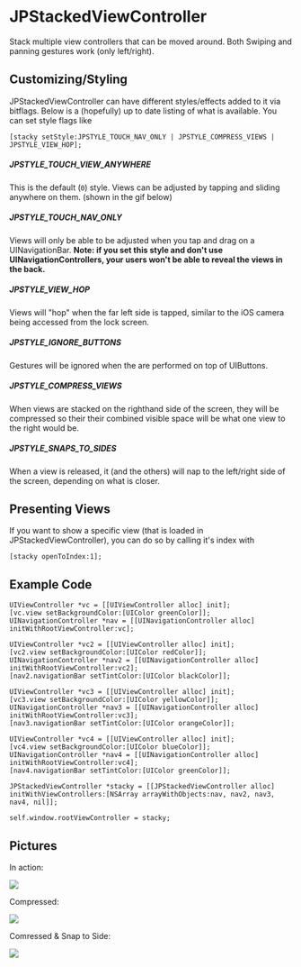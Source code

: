 # JPStackedViewController
Stack multiple view controllers that can be moved around.  Both Swiping and panning gestures work (only left/right).

## Customizing/Styling
JPStackedViewController can have different styles/effects added to it via bitflags.  Below is a (hopefully) up to date listing of what is available.  You can set style flags like

	[stacky setStyle:JPSTYLE_TOUCH_NAV_ONLY | JPSTYLE_COMPRESS_VIEWS | JPSTYLE_VIEW_HOP];

##### JPSTYLE_TOUCH_VIEW_ANYWHERE
This is the default (`0`) style.  Views can be adjusted by tapping and sliding anywhere on them. (shown in the gif below)

##### JPSTYLE_TOUCH_NAV_ONLY
Views will only be able to be adjusted when you tap and drag on a UINavigationBar. **Note: if you set this style and don't use UINavigationControllers, your users won't be able to reveal the views in the back.**

##### JPSTYLE_VIEW_HOP
Views will "hop" when the far left side is tapped, similar to the iOS camera being accessed from the lock screen.

##### JPSTYLE_IGNORE_BUTTONS
Gestures will be ignored when the are performed on top of UIButtons.

##### JPSTYLE_COMPRESS_VIEWS
When views are stacked on the righthand side of the screen, they will be compressed so their their combined visible space will be what one view to the right would be.
    
##### JPSTYLE_SNAPS_TO_SIDES
When a view is released, it (and the others) will nap to the left/right side of the screen, depending on what is closer.

## Presenting Views
If you want to show a specific view (that is loaded in JPStackedViewController), you can do so by calling it's index with

	[stacky openToIndex:1];

## Example Code

	UIViewController *vc = [[UIViewController alloc] init];
    [vc.view setBackgroundColor:[UIColor greenColor]];
    UINavigationController *nav = [[UINavigationController alloc] initWithRootViewController:vc];
    
    UIViewController *vc2 = [[UIViewController alloc] init];
    [vc2.view setBackgroundColor:[UIColor redColor]];
    UINavigationController *nav2 = [[UINavigationController alloc] initWithRootViewController:vc2];
    [nav2.navigationBar setTintColor:[UIColor blackColor]];
    
    UIViewController *vc3 = [[UIViewController alloc] init];
    [vc3.view setBackgroundColor:[UIColor yellowColor]];
    UINavigationController *nav3 = [[UINavigationController alloc] initWithRootViewController:vc3];
    [nav3.navigationBar setTintColor:[UIColor orangeColor]];

    UIViewController *vc4 = [[UIViewController alloc] init];
    [vc4.view setBackgroundColor:[UIColor blueColor]];
    UINavigationController *nav4 = [[UINavigationController alloc] initWithRootViewController:vc4];
    [nav4.navigationBar setTintColor:[UIColor greenColor]];
    
    JPStackedViewController *stacky = [[JPStackedViewController alloc] initWithViewControllers:[NSArray arrayWithObjects:nav, nav2, nav3, nav4, nil]];
    
    self.window.rootViewController = stacky;

## Pictures
In action:

![](https://raw.github.com/pyro2927/JPStackedViewController/master/stacked.gif)

Compressed:

![](https://raw.github.com/pyro2927/JPStackedViewController/master/compressed.png)

Comressed & Snap to Side:

![](https://raw.github.com/pyro2927/JPStackedViewController/master/styles.gif)